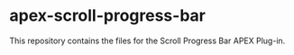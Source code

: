 # apex-scroll-progress-bar
This repository contains the files for the Scroll Progress Bar APEX Plug-in.
